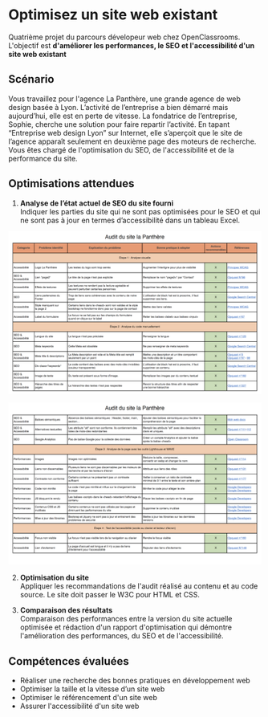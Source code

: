 # Optimisez un site web existant  
Quatrième projet du parcours dévelopeur web chez OpenClassrooms. 
L'objectif est __d'améliorer les performances, le SEO et l'accessibilité d'un site web existant__

## Scénario 
Vous travaillez pour l'agence La Panthère, une grande agence de web design basée à Lyon. L’activité de l’entreprise a bien démarré mais aujourd’hui, elle est en perte de vitesse. La fondatrice de l’entreprise, Sophie, cherche une solution pour faire repartir l’activité. En tapant “Entreprise web design Lyon” sur Internet, elle s’aperçoit que le site de l’agence apparaît seulement en deuxième page des moteurs de recherche. Vous êtes chargé de l'optimisation du SEO, de l'accessibilité et de la performance du site. 

## Optimisations attendues  

1. __Analyse de l’état actuel de SEO du site fourni__  
Indiquer les parties du site qui ne sont pas optimisées pour le SEO et qui ne sont pas à jour en termes d’accessibilité dans un tableau Excel. 

![Tableau Audit page 1](./img/audit_page1.png)  


![Tableau Audit page 1](./img/audit_page2.png)  



2. __Optimisation du site__  
Appliquer les recommandations de l'audit réalisé au contenu et au code source. Le site doit passer le W3C pour HTML et CSS.  

3. __Comparaison des résultats__  
Comparaison des performances entre la version du site actuelle optimisée et rédaction d'un rapport d'optimisation qui démontre l'amélioration des performances, du SEO et de l'accessibilité.

## Compétences évaluées  
- Réaliser une recherche des bonnes pratiques en développement web  
- Optimiser la taille et la vitesse d’un site web   
- Optimiser le référencement d'un site web  
- Assurer l'accessibilité d'un site web  
